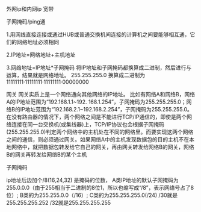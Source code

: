 
外网ip和内网ip
宽带




子网掩码/ping通


1.用网线直接连接或通过HUB或普通交换机间连接的计算机之间要能够相互通，它们的网络地址必须相同

2.IP地址=网络地址+主机地址

3.网络地址=IP地址*子网掩码
将IP地址和子网掩码都换算成二进制，然后进行与运算，结果就是网络地址。
255.255.255.0 换算成二进制为 11111111·11111111·11111111·00000000 




网关
网关实质上是一个网络通向其他网络的IP地址。
比如有网络A和网络B，网络A的IP地址范围为“192.168.1.1~192. 168.1.254”，子网掩码为255.255.255.0；网络B的IP地址范围为“192.168.2.1~192.168.2.254”，子网掩码为255.255.255.0。在没有路由器的情况下，两个网络之间是不能进行TCP/IP通信的，即使是两个网络连接在同一台交换机(或集线器)上，TCP/IP协议也会根据子网掩码(255.255.255.0)判定两个网络中的主机处在不同的网络里。而要实现这两个网络之间的通信，则必须通过网关。如果网络A中的主机发现数据包的目的主机不在本地网络中，就把数据包转发给它自己的网关，再由网关转发给网络B的网关，网络B的网关再转发给网络B的某个主机



子网掩码

ip地址后边加个/8(16,24,32)
是掩码的位数，
A类IP地址的默认子网掩码为255.0.0.0（由于255相当于二进制的8位1，所以也缩写成“/8”，表示网络号占了8位）;
B类的为255.255.0.0（/16）;
C类的为255.255.255.0(/24)
/30就是255.255.255.252
/32就是255.255.255.255




